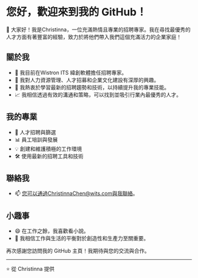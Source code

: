 # 您好，歡迎來到我的 GitHub！

👋 大家好！我是Christinna，一位充滿熱情且專業的招聘專家。我在尋找最優秀的人才方面有著豐富的經驗，致力於將他們帶入我們這個充滿活力的企業家庭！

## 關於我

- 🏢 我目前在Wistron ITS 緯創軟體擔任招聘專家。
- 💼 我對人力資源管理、人才招募和企業文化建設有深厚的興趣。
- 🌱 我熱衷於學習最新的招聘趨勢和技術，以持續提升我的專業技能。
- 📈 我相信透過有效的溝通和策略，可以找到並吸引行業內最優秀的人才。

## 我的專業

- 🤝 人才招聘與篩選
- 📊 員工培訓與發展
- 💡 創建和維護積極的工作環境
- 🛠️ 使用最新的招聘工具和技術

## 聯絡我

- 📫 您可以通過ChristinnaChen@wits.com與我聯絡。

## 小趣事

- 😄 在工作之餘，我喜歡看小說。
- 🎉 我相信工作與生活的平衡對於創造性和生產力至關重要。

再次感謝您訪問我的 GitHub 主頁！我期待與您的交流與合作。

---

⭐️ 從 Christinna 提供
